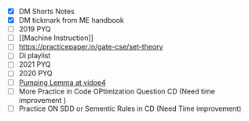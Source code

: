 - [x] DM Shorts Notes
- [x] DM tickmark from ME handbook
- [ ] 2019 PYQ
- [ ] [[Machine Instruction]]
- [ ] https://practicepaper.in/gate-cse/set-theory
- [ ] Di playlist 
- [ ] 2021 PYQ
- [ ] 2020 PYQ
- [ ] [Pumping Lemma at vidoe4](https://www.youtube.com/watch?v=vUHJW-OGvFE&list=PLIPZ2_p3RNHjGbysj9OvLTfL2qhsTdsbr&index=4) 
- [ ] More Practice in Code OPtimization Question CD (Need time improvement )
- [ ] Practice ON SDD or Sementic Rules in CD (Need Time improvement)